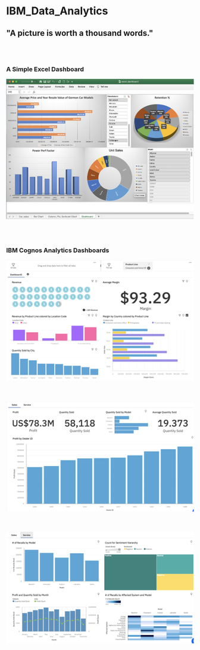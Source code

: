 # IBM_Data_Analytics
## "A picture is worth a thousand words." 
<br> </br>
### A Simple Excel Dashboard
![](excel_dashboard.png)

<br> </br>
### IBM Cognos Analytics Dashboards
![](Cognos_1.png)
<br> </br>
<br> </br>
![](Cognos_2a.png)
<br> </br>
<br> </br>
![](Cognos_3.png)

